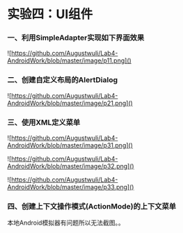 # 实验四：UI组件

### 一、利用SimpleAdapter实现如下界面效果

![https://github.com/Augustwuli/Lab4-AndroidWork/blob/master/image/p11.png]()

### 二、创建自定义布局的AlertDialog

![https://github.com/Augustwuli/Lab4-AndroidWork/blob/master/image/p21.png]()

### 三、使用XML定义菜单

![https://github.com/Augustwuli/Lab4-AndroidWork/blob/master/image/p31.png]()



![https://github.com/Augustwuli/Lab4-AndroidWork/blob/master/image/p32.png]()



![https://github.com/Augustwuli/Lab4-AndroidWork/blob/master/image/p33.png]()

### 四、创建上下文操作模式(ActionMode)的上下文菜单



本地Android模拟器有问题所以无法截图。。